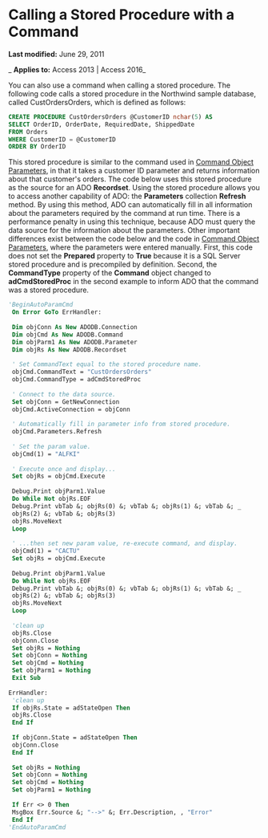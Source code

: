 
# Calling a Stored Procedure with a Command

 **Last modified:** June 29, 2011

 _ **Applies to:** Access 2013 | Access 2016_

You can also use a command when calling a stored procedure. The following code calls a stored procedure in the Northwind sample database, called CustOrdersOrders, which is defined as follows:




```sql
CREATE PROCEDURE CustOrdersOrders @CustomerID nchar(5) AS 
SELECT OrderID, OrderDate, RequiredDate, ShippedDate 
FROM Orders 
WHERE CustomerID = @CustomerID 
ORDER BY OrderID 
```

This stored procedure is similar to the command used in [Command Object Parameters](b43bb20e-9d0a-b361-6845-d537ae667f0c.md), in that it takes a customer ID parameter and returns information about that customer's orders. The code below uses this stored procedure as the source for an ADO  **Recordset**.
Using the stored procedure allows you to access another capability of ADO: the  **Parameters** collection **Refresh** method. By using this method, ADO can automatically fill in all information about the parameters required by the command at run time. There is a performance penalty in using this technique, because ADO must query the data source for the information about the parameters.
Other important differences exist between the code below and the code in [Command Object Parameters](b43bb20e-9d0a-b361-6845-d537ae667f0c.md), where the parameters were entered manually. First, this code does not set the  **Prepared** property to **True** because it is a SQL Server stored procedure and is precompiled by definition. Second, the **CommandType** property of the **Command** object changed to **adCmdStoredProc** in the second example to inform ADO that the command was a stored procedure.



```vb
'BeginAutoParamCmd 
 On Error GoTo ErrHandler: 
 
 Dim objConn As New ADODB.Connection 
 Dim objCmd As New ADODB.Command 
 Dim objParm1 As New ADODB.Parameter 
 Dim objRs As New ADODB.Recordset 
 
 ' Set CommandText equal to the stored procedure name. 
 objCmd.CommandText = "CustOrdersOrders" 
 objCmd.CommandType = adCmdStoredProc 
 
 ' Connect to the data source. 
 Set objConn = GetNewConnection 
 objCmd.ActiveConnection = objConn 
 
 ' Automatically fill in parameter info from stored procedure. 
 objCmd.Parameters.Refresh 
 
 ' Set the param value. 
 objCmd(1) = "ALFKI" 
 
 ' Execute once and display... 
 Set objRs = objCmd.Execute 
 
 Debug.Print objParm1.Value 
 Do While Not objRs.EOF 
 Debug.Print vbTab &; objRs(0) &; vbTab &; objRs(1) &; vbTab &; _ 
 objRs(2) &; vbTab &; objRs(3) 
 objRs.MoveNext 
 Loop 
 
 ' ...then set new param value, re-execute command, and display. 
 objCmd(1) = "CACTU" 
 Set objRs = objCmd.Execute 
 
 Debug.Print objParm1.Value 
 Do While Not objRs.EOF 
 Debug.Print vbTab &; objRs(0) &; vbTab &; objRs(1) &; vbTab &; _ 
 objRs(2) &; vbTab &; objRs(3) 
 objRs.MoveNext 
 Loop 
 
 'clean up 
 objRs.Close 
 objConn.Close 
 Set objRs = Nothing 
 Set objConn = Nothing 
 Set objCmd = Nothing 
 Set objParm1 = Nothing 
 Exit Sub 
 
ErrHandler: 
 'clean up 
 If objRs.State = adStateOpen Then 
 objRs.Close 
 End If 
 
 If objConn.State = adStateOpen Then 
 objConn.Close 
 End If 
 
 Set objRs = Nothing 
 Set objConn = Nothing 
 Set objCmd = Nothing 
 Set objParm1 = Nothing 
 
 If Err <> 0 Then 
 MsgBox Err.Source &; "-->" &; Err.Description, , "Error" 
 End If 
'EndAutoParamCmd 

```

